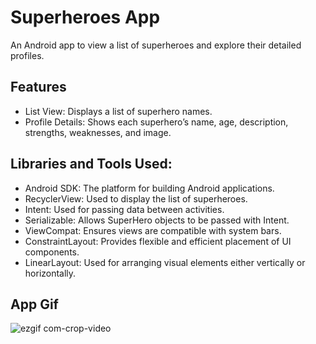 # Superheroes App
An Android app to view a list of superheroes and explore their detailed profiles.

## Features
- List View: Displays a list of superhero names.
- Profile Details: Shows each superhero’s name, age, description, strengths, weaknesses, and image.

## Libraries and Tools Used:
- Android SDK: The platform for building Android applications.
- RecyclerView: Used to display the list of superheroes.
- Intent: Used for passing data between activities.
- Serializable: Allows SuperHero objects to be passed with Intent.
- ViewCompat: Ensures views are compatible with system bars.
- ConstraintLayout: Provides flexible and efficient placement of UI components.
- LinearLayout: Used for arranging visual elements either vertically or horizontally.

## App Gif

![ezgif com-crop-video](https://github.com/user-attachments/assets/ecff5b3f-370f-4445-b981-3a19ff1b80b8)





